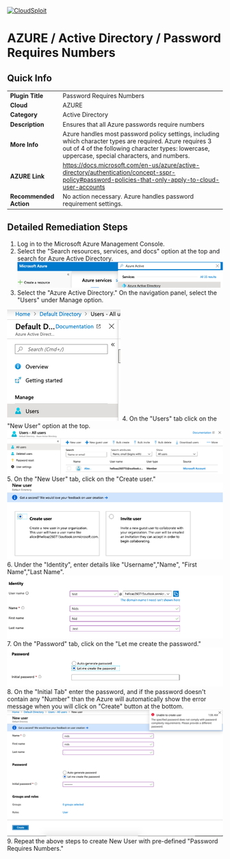 [![CloudSploit](https://cloudsploit.com/img/logo-new-big-text-100.png "CloudSploit")](https://cloudsploit.com)

# AZURE / Active Directory / Password Requires Numbers

## Quick Info

| | |
|-|-|
| **Plugin Title** | Password Requires Numbers |
| **Cloud** | AZURE |
| **Category** | Active Directory |
| **Description** | Ensures that all Azure passwords require numbers |
| **More Info** | Azure handles most password policy settings, including which character types are required. Azure requires 3 out of 4 of the following character types: lowercase, uppercase, special characters, and numbers. |
| **AZURE Link** | https://docs.microsoft.com/en-us/azure/active-directory/authentication/concept-sspr-policy#password-policies-that-only-apply-to-cloud-user-accounts |
| **Recommended Action** | No action necessary. Azure handles password requirement settings. |

## Detailed Remediation Steps

1. Log in to the Microsoft Azure Management Console.
2. Select the "Search resources, services, and docs" option at the top and search for Azure Active Directory. </br> <img src="/resources/azure/activedirectory/password-requires-numbers/step2.png"/>
3.  Select the "Azure Active Directory."  On the navigation panel, select the "Users" under Manage option.</br>
<img src="/resources/azure/activedirectory/password-requires-numbers/step3.png"/>
4. On the "Users" tab click on the "New User" option at the top.</br> <img src="/resources/azure/activedirectory/password-requires-numbers/step4.png"/>
5. On the "New User" tab, click on the "Create user."</br> <img src="/resources/azure/activedirectory/password-requires-numbers/step5.png"/>
6. Under the "Identity", enter details like "Username","Name", "First Name","Last Name".</br> <img src="/resources/azure/activedirectory/password-requires-numbers/step6.png"/>
7. On the "Password" tab, click on the "Let me create the password." </br> <img src="/resources/azure/activedirectory/password-requires-numbers/step7.png"/>
8. On the "Initial Tab" enter the password, and if the password doesn't contain any "Number" than the Azure will automatically show the error message when you will click on "Create" button at the bottom.</br> <img src="/resources/azure/activedirectory/password-requires-numbers/step8.png"/>
9. Repeat the above steps to create New User with pre-defined "Password Requires Numbers."</br>
